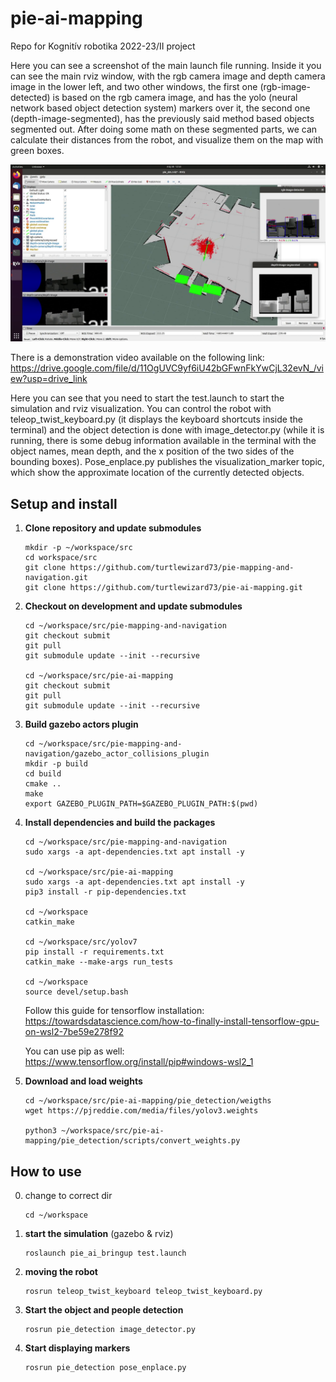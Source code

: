 # pie-ai-mapping
Repo for Kognitív robotika 2022-23/II project

Here you can see a screenshot of the main launch file running. Inside it you can see the main rviz window, with the rgb camera image and depth camera image in the lower left, and two other windows, the first one (rgb-image-detected) is based on the rgb camera image, and has the yolo (neural network based object detection system) markers over it, the second one (depth-image-segmented), has the previously said method based objects segmented out. After doing some math on these segmented parts, we can calculate their distances from the robot, and visualize them on the map with green boxes.

![Screenshot of the main launch file running](assets/kogrob_ai_mapping_img.png)

There is a demonstration video available on the following link: https://drive.google.com/file/d/11OgUVC9yf6iU42bGFwnFkYwCjL32evN_/view?usp=drive_link


Here you can see that you need to start the test.launch to start the simulation and rviz visualization. You can control the robot with teleop_twist_keyboard.py (it displays the keyboard shortcuts inside the terminal) and the object detection is done with image_detector.py (while it is running, there is some debug information available in the terminal with the object names, mean depth, and the x position of the two sides of the bounding boxes). Pose_enplace.py publishes the visualization_marker topic, which show the approximate location of the currently detected objects.


## Setup and install
1. **Clone repository and update submodules**
    ```
    mkdir -p ~/workspace/src
    cd workspace/src
    git clone https://github.com/turtlewizard73/pie-mapping-and-navigation.git
    git clone https://github.com/turtlewizard73/pie-ai-mapping.git
    ```

2. **Checkout on development and update submodules**
    ```
    cd ~/workspace/src/pie-mapping-and-navigation
    git checkout submit
    git pull
    git submodule update --init --recursive

    cd ~/workspace/src/pie-ai-mapping
    git checkout submit
    git pull
    git submodule update --init --recursive
    ```

3. **Build gazebo actors plugin**
    ```
    cd ~/workspace/src/pie-mapping-and-navigation/gazebo_actor_collisions_plugin
    mkdir -p build
    cd build
    cmake ..
    make
    export GAZEBO_PLUGIN_PATH=$GAZEBO_PLUGIN_PATH:$(pwd)
    ```

4. **Install dependencies and build the packages**
    ```
    cd ~/workspace/src/pie-mapping-and-navigation
    sudo xargs -a apt-dependencies.txt apt install -y

    cd ~/workspace/src/pie-ai-mapping
    sudo xargs -a apt-dependencies.txt apt install -y
    pip3 install -r pip-dependencies.txt

    cd ~/workspace
    catkin_make

    cd ~/workspace/src/yolov7
    pip install -r requirements.txt
    catkin_make --make-args run_tests

    cd ~/workspace
    source devel/setup.bash
    ```
    Follow this guide for tensorflow installation: https://towardsdatascience.com/how-to-finally-install-tensorflow-gpu-on-wsl2-7be59e278f92

    You can use pip as well: https://www.tensorflow.org/install/pip#windows-wsl2_1

5. **Download and load weights**
    ```
    cd ~/workspace/src/pie-ai-mapping/pie_detection/weigths
    wget https://pjreddie.com/media/files/yolov3.weights

    python3 ~/workspace/src/pie-ai-mapping/pie_detection/scripts/convert_weights.py
    ```

## How to use
0. change to correct dir
    ```
    cd ~/workspace
    ```
1. **start the simulation** (gazebo & rviz)
    ```
    roslaunch pie_ai_bringup test.launch
    ```

2. **moving the robot**
    ```
    rosrun teleop_twist_keyboard teleop_twist_keyboard.py
    ```

3. **Start the object and people detection**
    ```
    rosrun pie_detection image_detector.py
    ```

4. **Start displaying markers**
    ```
    rosrun pie_detection pose_enplace.py
    ```
